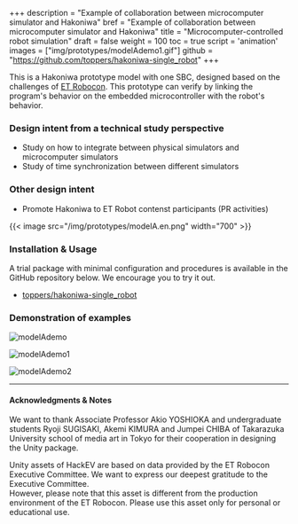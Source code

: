 +++
description = "Example of collaboration between microcomputer simulator and Hakoniwa"
bref = "Example of collaboration between microcomputer simulator and Hakoniwa"
title = "Microcomputer-controlled robot simulation"
draft = false
weight = 100
toc = true
script = 'animation'
images = ["img/prototypes/modelAdemo1.gif"]
github =  "https://github.com/toppers/hakoniwa-single_robot"
+++

This is a Hakoniwa prototype model with one SBC, designed based on the challenges of [ET Robocon](https://www.etrobo.jp/).
This prototype can verify by linking the program's behavior on the embedded microcontroller with the robot's behavior.

### Design intent from a technical study perspective

- Study on how to integrate between physical simulators and microcomputer simulators
- Study of time synchronization between different simulators

### Other design intent

- Promote Hakoniwa to ET Robot contenst participants (PR activities)

{{< image src="/img/prototypes/modelA.en.png" width="700" >}}

###  Installation & Usage

A trial package with minimal configuration and procedures is available in the GitHub repository below.
We encourage you to try it out.

- [toppers/hakoniwa-single_robot](https://github.com/toppers/hakoniwa-single_robot)

### Demonstration of examples

![modelAdemo](/hakoniwa/img/prototypes/modelAdemo.gif)

![modelAdemo1](/hakoniwa/img/prototypes/modelAdemo1.gif)

![modelAdemo2](/hakoniwa/img/prototypes/modelAdemo2.gif)

---

#### Acknowledgments & Notes

We want to thank Associate Professor Akio YOSHIOKA and undergraduate students Ryoji SUGISAKI, Akemi KIMURA and Jumpei CHIBA of Takarazuka University school of media art in Tokyo for their cooperation in designing the Unity package.

Unity assets of HackEV are based on data provided by the ET Robocon Executive Committee. 
We want to express our deepest gratitude to the Executive Committee.  
However, please note that this asset is different from the production environment of the ET Robocon. 
Please use this asset only for personal or educational use.